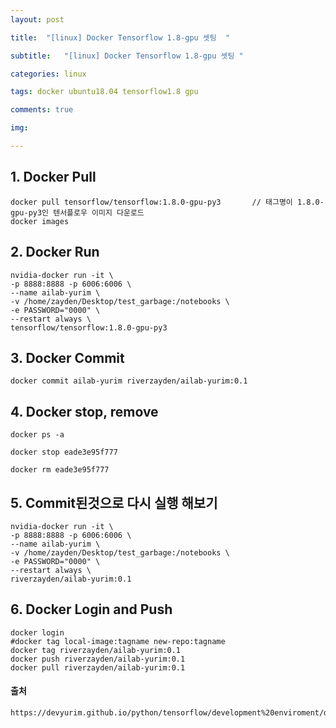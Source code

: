 ```yaml
---
layout: post

title:  "[linux] Docker Tensorflow 1.8-gpu 셋팅  "

subtitle:   "[linux] Docker Tensorflow 1.8-gpu 셋팅 "

categories: linux

tags: docker ubuntu18.04 tensorflow1.8 gpu 

comments: true

img: 

---
```



## 1. Docker Pull
```shell
docker pull tensorflow/tensorflow:1.8.0-gpu-py3       // 태그명이 1.8.0-gpu-py3인 텐서플로우 이미지 다운로드
docker images  

```

## 2. Docker Run 
```shell
nvidia-docker run -it \
-p 8888:8888 -p 6006:6006 \
--name ailab-yurim \
-v /home/zayden/Desktop/test_garbage:/notebooks \
-e PASSWORD="0000" \
--restart always \
tensorflow/tensorflow:1.8.0-gpu-py3
```


## 3. Docker Commit 
```shell
docker commit ailab-yurim riverzayden/ailab-yurim:0.1
```


## 4. Docker stop, remove 
```shell
docker ps -a  

docker stop eade3e95f777

docker rm eade3e95f777
```


## 5. Commit된것으로 다시 실행 해보기 
```shell
nvidia-docker run -it \
-p 8888:8888 -p 6006:6006 \
--name ailab-yurim \
-v /home/zayden/Desktop/test_garbage:/notebooks \
-e PASSWORD="0000" \
--restart always \
riverzayden/ailab-yurim:0.1
```


## 6. Docker Login and Push
```shell 
docker login
#docker tag local-image:tagname new-repo:tagname
docker tag riverzayden/ailab-yurim:0.1
docker push riverzayden/ailab-yurim:0.1
docker pull riverzayden/ailab-yurim:0.1

```


#### 출처
```html
https://devyurim.github.io/python/tensorflow/development%20enviroment/docker/2018/05/25/tensorflow-3.html
```